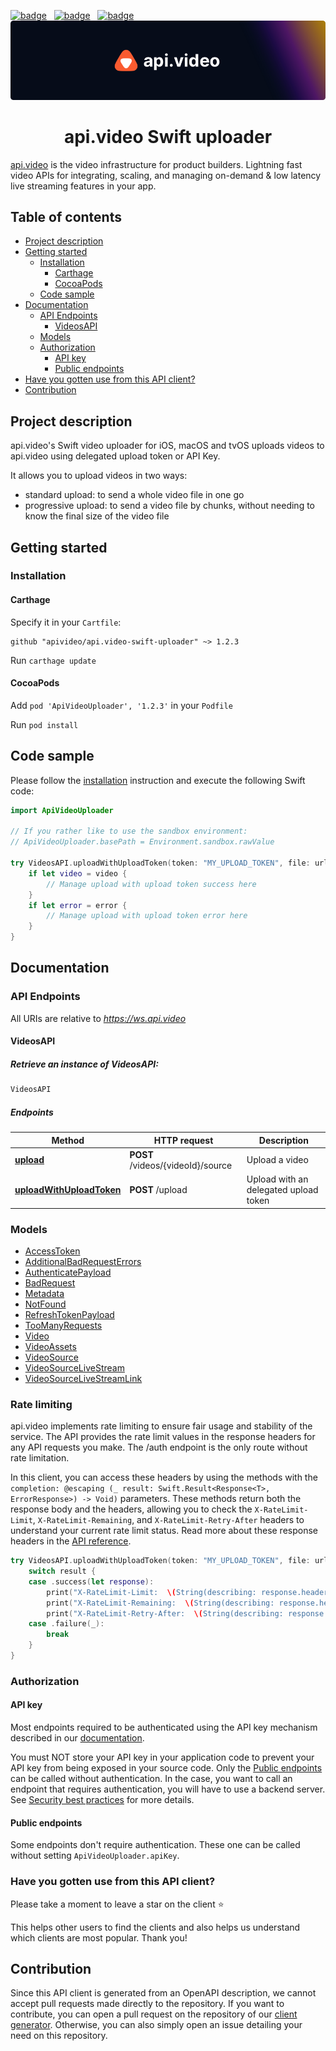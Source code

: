 <!--<documentation_excluded>-->
[![badge](https://img.shields.io/twitter/follow/api_video?style=social)](https://twitter.com/intent/follow?screen_name=api_video) &nbsp; [![badge](https://img.shields.io/github/stars/apivideo/api.video-swift-uploader?style=social)]() &nbsp; [![badge](https://img.shields.io/discourse/topics?server=https%3A%2F%2Fcommunity.api.video)](https://community.api.video)
![](https://github.com/apivideo/.github/blob/main/assets/apivideo_banner.png)
<h1 align="center">api.video Swift uploader</h1>

[api.video](https://api.video) is the video infrastructure for product builders. Lightning fast video APIs for integrating, scaling, and managing on-demand & low latency live streaming features in your app.

## Table of contents

- [Project description](#project-description)
- [Getting started](#getting-started)
  - [Installation](#installation)
    - [Carthage](#carthage)
    - [CocoaPods](#cocoaPods)
  - [Code sample](#code-sample)
- [Documentation](#documentation)
  - [API Endpoints](#api-endpoints)
    - [VideosAPI](#VideosAPI)
  - [Models](#models)
  - [Authorization](#documentation-for-authorization)
    - [API key](#api-key)
    - [Public endpoints](#public-endpoints)
- [Have you gotten use from this API client?](#have-you-gotten-use-from-this-api-client)
- [Contribution](#contribution)
<!--</documentation_excluded>-->
<!--<documentation_only>
---
title: Swift video uploader
meta: 
  description: The official Swift video uploader for api.video. [api.video](https://api.video/) is the video infrastructure for product builders. Lightning fast video APIs for integrating, scaling, and managing on-demand & low latency live streaming features in your app.
---

# api.video Swift video uploader

[api.video](https://api.video/) is the video infrastructure for product builders. Lightning fast video APIs for integrating, scaling, and managing on-demand & low latency live streaming features in your app.
</documentation_only>-->

## Project description

api.video's Swift video uploader for iOS, macOS and tvOS uploads videos to api.video using delegated upload token or API Key.

It allows you to upload videos in two ways:
- standard upload: to send a whole video file in one go
- progressive upload: to send a video file by chunks, without needing to know the final size of the video file

## Getting started

### Installation

#### Carthage

Specify it in your `Cartfile`:

```
github "apivideo/api.video-swift-uploader" ~> 1.2.3
```

Run `carthage update`

#### CocoaPods

Add `pod 'ApiVideoUploader', '1.2.3'` in your `Podfile`

Run `pod install`

## Code sample

Please follow the [installation](#installation) instruction and execute the following Swift code:
```swift
import ApiVideoUploader

// If you rather like to use the sandbox environment:
// ApiVideoUploader.basePath = Environment.sandbox.rawValue

try VideosAPI.uploadWithUploadToken(token: "MY_UPLOAD_TOKEN", file: url) { video, error in
    if let video = video {
        // Manage upload with upload token success here
    }
    if let error = error {
        // Manage upload with upload token error here
    }
}
```

## Documentation

### API Endpoints

All URIs are relative to *https://ws.api.video*


#### VideosAPI

##### Retrieve an instance of VideosAPI:

```swift
VideosAPI
```

##### Endpoints

Method | HTTP request | Description
------------- | ------------- | -------------
[**upload**](https://github.com/apivideo/api.video-swift-uploader/blob/main/docs/VideosAPI.md#upload) | **POST** /videos/{videoId}/source | Upload a video
[**uploadWithUploadToken**](https://github.com/apivideo/api.video-swift-uploader/blob/main/docs/VideosAPI.md#uploadWithUploadToken) | **POST** /upload | Upload with an delegated upload token



### Models

 - [AccessToken](https://github.com/apivideo/api.video-swift-uploader/blob/main/docs/AccessToken.md)
 - [AdditionalBadRequestErrors](https://github.com/apivideo/api.video-swift-uploader/blob/main/docs/AdditionalBadRequestErrors.md)
 - [AuthenticatePayload](https://github.com/apivideo/api.video-swift-uploader/blob/main/docs/AuthenticatePayload.md)
 - [BadRequest](https://github.com/apivideo/api.video-swift-uploader/blob/main/docs/BadRequest.md)
 - [Metadata](https://github.com/apivideo/api.video-swift-uploader/blob/main/docs/Metadata.md)
 - [NotFound](https://github.com/apivideo/api.video-swift-uploader/blob/main/docs/NotFound.md)
 - [RefreshTokenPayload](https://github.com/apivideo/api.video-swift-uploader/blob/main/docs/RefreshTokenPayload.md)
 - [TooManyRequests](https://github.com/apivideo/api.video-swift-uploader/blob/main/docs/TooManyRequests.md)
 - [Video](https://github.com/apivideo/api.video-swift-uploader/blob/main/docs/Video.md)
 - [VideoAssets](https://github.com/apivideo/api.video-swift-uploader/blob/main/docs/VideoAssets.md)
 - [VideoSource](https://github.com/apivideo/api.video-swift-uploader/blob/main/docs/VideoSource.md)
 - [VideoSourceLiveStream](https://github.com/apivideo/api.video-swift-uploader/blob/main/docs/VideoSourceLiveStream.md)
 - [VideoSourceLiveStreamLink](https://github.com/apivideo/api.video-swift-uploader/blob/main/docs/VideoSourceLiveStreamLink.md)


### Rate limiting

api.video implements rate limiting to ensure fair usage and stability of the service. The API provides the rate limit values in the response headers for any API requests you make. The /auth endpoint is the only route without rate limitation.

In this client, you can access these headers by using the methods with the `completion: @escaping (_ result: Swift.Result<Response<T>, ErrorResponse>) -> Void)` parameters. These methods return both the response body and the headers, allowing you to check the `X-RateLimit-Limit`, `X-RateLimit-Remaining`, and `X-RateLimit-Retry-After` headers to understand your current rate limit status.
Read more about these response headers in the [API reference](https://docs.api.video/reference#limitation).

```swift
try VideosAPI.uploadWithUploadToken(token: "MY_UPLOAD_TOKEN", file: url) { result in
    switch result {
    case .success(let response):
        print("X-RateLimit-Limit:  \(String(describing: response.header["X-RateLimit-Limit"]))")
        print("X-RateLimit-Remaining:  \(String(describing: response.header["X-RateLimit-Remaining"]))")
        print("X-RateLimit-Retry-After:  \(String(describing: response.header["X-RateLimit-Retry-After"]))")
    case .failure(_):
        break
    }
}
```

### Authorization

#### API key

Most endpoints required to be authenticated using the API key mechanism described in our [documentation](https://docs.api.video/reference#authentication).

You must NOT store your API key in your application code to prevent your API key from being exposed in your source code.
Only the [Public endpoints](#public-endpoints) can be called without authentication.
In the case, you want to call an endpoint that requires authentication, you will have to use a backend server. See [Security best practices](https://docs.api.video/sdks/security) for more details.

#### Public endpoints

Some endpoints don't require authentication. These one can be called without setting `ApiVideoUploader.apiKey`.

### Have you gotten use from this API client?

Please take a moment to leave a star on the client ⭐

This helps other users to find the clients and also helps us understand which clients are most popular. Thank you!

## Contribution

Since this API client is generated from an OpenAPI description, we cannot accept pull requests made directly to the repository. If you want to contribute, you can open a pull request on the repository of our [client generator](https://github.com/apivideo/api-client-generator). Otherwise, you can also simply open an issue detailing your need on this repository.
